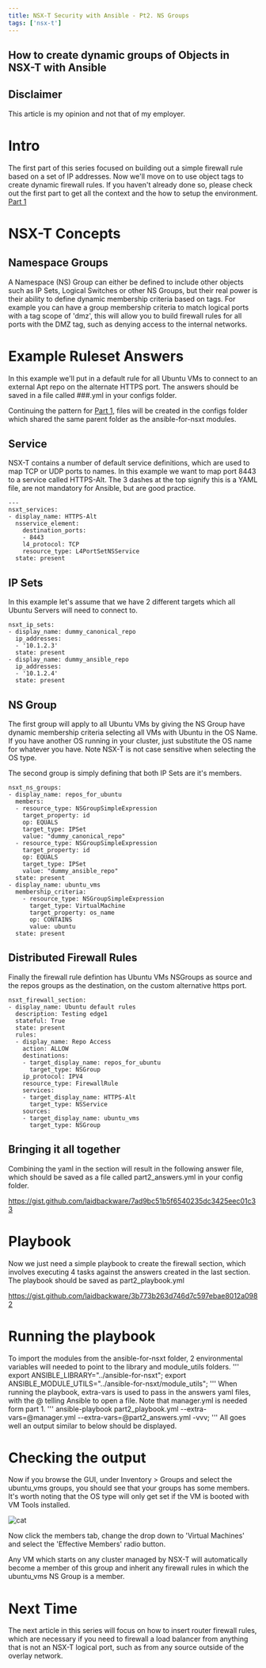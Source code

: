 ```yaml
---
title: NSX-T Security with Ansible - Pt2. NS Groups
tags: ['nsx-t']
---
```

## How to create dynamic groups of Objects in NSX-T with Ansible

## Disclaimer
This article is my opinion and not that of my employer.

# Intro
The first part of this series focused on building out a simple firewall rule based on a set of IP addresses. Now we'll move on to use object tags to create dynamic firewall rules. If you haven't already done so, please check out the first part to get all the context and the how to setup the environment.
[Part 1](https://medium.com/swlh/nsx-t-security-with-ansible-pt1-basic-firewall-rules-6aa08c25e226)


# NSX-T Concepts
## Namespace Groups
A Namespace (NS) Group can either be defined to include other objects such as IP Sets, Logical Switches or other NS Groups, but their real power is their ability to define dynamic membership criteria based on tags. For example you can have a group membership criteria to match logical ports with a tag scope of 'dmz', this will allow you to build firewall rules for all ports with the DMZ tag, such as denying access to the internal networks. 

# Example Ruleset Answers
In this example we'll put in a default rule for all Ubuntu VMs to connect to an external Apt repo on the alternate HTTPS port. The answers should be saved in a file called ###.yml in your configs folder.

Continuing the pattern for [Part 1](https://medium.com/swlh/nsx-t-security-with-ansible-pt1-basic-firewall-rules-6aa08c25e226), files will be created in the configs folder which shared the same parent folder as the ansible-for-nsxt modules.

## Service
NSX-T contains a number of default service definitions, which are used to map TCP or UDP ports to names. In this example we want to map port 8443 to a service called HTTPS-Alt. The 3 dashes at the top signify this is a YAML file, are not mandatory for Ansible, but are good practice.

```
---
nsxt_services:
- display_name: HTTPS-Alt
  nsservice_element:
    destination_ports:
    - 8443
    l4_protocol: TCP
    resource_type: L4PortSetNSService
  state: present
```

## IP Sets
In this example let's assume that we have 2 different targets which all Ubuntu Servers will need to connect to.

```
nsxt_ip_sets:
- display_name: dummy_canonical_repo
  ip_addresses:
  - '10.1.2.3'
  state: present
- display_name: dummy_ansible_repo
  ip_addresses:
  - '10.1.2.4'
  state: present
```

## NS Group
The first group will apply to all Ubuntu VMs by giving the NS Group have dynamic membership criteria selecting all VMs with Ubuntu in the OS Name. If you have another OS running in your cluster, just substitute the OS name for whatever you have. Note NSX-T is not case sensitive when selecting the OS type. 

The second group is simply defining that both IP Sets are it's members.

```
nsxt_ns_groups:
- display_name: repos_for_ubuntu
  members:
  - resource_type: NSGroupSimpleExpression
    target_property: id
    op: EQUALS
    target_type: IPSet
    value: "dummy_canonical_repo"
  - resource_type: NSGroupSimpleExpression
    target_property: id
    op: EQUALS
    target_type: IPSet
    value: "dummy_ansible_repo"  
  state: present
- display_name: ubuntu_vms
  membership_criteria:
    - resource_type: NSGroupSimpleExpression
      target_type: VirtualMachine
      target_property: os_name
      op: CONTAINS
      value: ubuntu
  state: present
```

## Distributed Firewall Rules
Finally the firewall rule defintion has Ubuntu VMs NSGroups as source and the repos groups as the destination, on the custom alternative https port.

```
nsxt_firewall_section:
- display_name: Ubuntu default rules
  description: Testing edge1
  stateful: True
  state: present
  rules:
  - display_name: Repo Access
    action: ALLOW
    destinations: 
    - target_display_name: repos_for_ubuntu
      target_type: NSGroup
    ip_protocol: IPV4
    resource_type: FirewallRule
    services: 
    - target_display_name: HTTPS-Alt
      target_type: NSService
    sources: 
    - target_display_name: ubuntu_vms
      target_type: NSGroup
```

## Bringing it all together 
Combining the yaml in the section will result in the following answer file, which should be saved as a file called part2_answers.yml in your config folder.

https://gist.github.com/laidbackware/7ad9bc51b5f6540235dc3425eec01c33

# Playbook
Now we just need a simple playbook to create the firewall section, which involves executing 4 tasks against the answers created in the last section. The playbook should be saved as part2_playbook.yml

https://gist.github.com/laidbackware/3b773b263d746d7c597ebae8012a0982

# Running the playbook
To import the modules from the ansible-for-nsxt folder, 2 environmental variables will needed to point to the library and module_utils folders.
'''
export ANSIBLE_LIBRARY="../ansible-for-nsxt";
export ANSIBLE_MODULE_UTILS="../ansible-for-nsxt/module_utils";
'''
When running the playbook, extra-vars is used to pass in the answers yaml files, with the @ telling Ansible to open a file. Note that manager.yml is needed form part 1.
'''
ansible-playbook part2_playbook.yml --extra-vars=@manager.yml --extra-vars=@part2_answers.yml -vvv;
'''
All goes well an output similar to below should be displayed.

# Checking the output
Now if you browse the GUI, under Inventory > Groups and select the ubuntu_vms groups, you should see that your groups has some members. It's worth noting that the OS type will only get set if the VM is booted with VM Tools installed.

![cat](https://catpics.com/some_cat.png)

Now click the members tab, change the drop down to 'Virtual Machines' and select the 'Effective Members' radio button. 

Any VM which starts on any cluster managed by NSX-T will automatically become a member of this group and inherit any firewall rules in which the ubuntu_vms NS Group is a member.

# Next Time
The next article in this series will focus on how to insert router firewall rules, which are necessary if you need to firewall a load balancer from anything that is not an NSX-T logical port, such as from any source outside of the overlay network.
